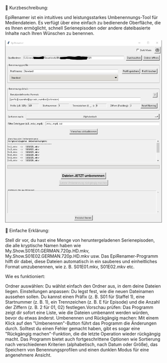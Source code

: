 ​📝 Kurzbeschreibung:

​EpiRenamer ist ein intuitives und leistungsstarkes Umbenennungs-Tool für Mediendateien. Es verfügt über eine einfach zu bedienende Oberfläche, 
die es Ihnen ermöglicht, schnell Serienepisoden oder andere dateibasierte Inhalte nach Ihren Wünschen zu benennen.

![Das Programm:](/EpiRenamer.PNG)

​🧐 Einfache Erklärung:

​Stell dir vor, du hast eine Menge von heruntergeladenen Serienepisoden, die alle kryptische Namen haben wie 
My.Show.S01E01.GERMAN.720p.HD.mkv, My.Show.S01E02.GERMAN.720p.HD.mkv usw.
Das EpiRenamer-Programm hilft dir dabei, diese Dateien automatisch in ein sauberes und einheitliches Format umzubenennen, 
wie z. B. S01E01.mkv, S01E02.mkv etc.
​

Wie es funktioniert:

​Ordner auswählen: Du wählst einfach den Ordner aus, in dem deine Dateien liegen.
​Einstellungen anpassen: Du legst fest, wie die neuen Dateinamen aussehen sollen. Du kannst einen Präfix (z. B. S01 für Staffel 1), 
eine Startnummer (z. B. 1), ein Trennzeichen (z. B. E für Episode) und die Anzahl der Ziffern (z. B. 2 für 01, 02) festlegen.
​Vorschau prüfen: Das Programm zeigt dir sofort eine Liste, wie die Dateien umbenannt werden würden, bevor du etwas änderst.
​Umbenennen und Rückgängig machen: Mit einem Klick auf den "Umbenennen"-Button führt das Programm die Änderungen durch. Solltest du einen 
Fehler gemacht haben, gibt es sogar eine "Rückgängig machen"-Funktion, die die letzte Operation wieder rückgängig macht.
​Das Programm bietet auch fortgeschrittene Optionen wie Sortierung nach verschiedenen Kriterien (alphabetisch, nach Datum oder Größe), das 
Speichern von Benennungsprofilen und einen dunklen Modus für eine angenehmere Ansicht.
